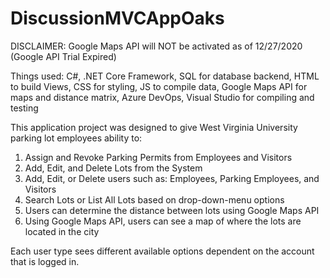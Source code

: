# DiscussionMVCAppOaks

DISCLAIMER: Google Maps API will NOT be activated as of 12/27/2020 (Google API Trial Expired)

Things used: C#, .NET Core Framework, SQL for database backend, HTML to build Views, CSS for styling, JS to compile data, Google Maps API for maps and distance matrix, Azure DevOps, Visual Studio for compiling and testing

This application project was designed to give West Virginia University parking lot employees ability to:

1. Assign and Revoke Parking Permits from Employees and Visitors
2. Add, Edit, and Delete Lots from the System
3. Add, Edit, or Delete users such as: Employees, Parking Employees, and Visitors
4. Search Lots or List All Lots based on drop-down-menu options
5. Users can determine the distance between lots using Google Maps API
6. Using Google Maps API, users can see a map of where the lots are located in the city

Each user type sees different available options dependent on the account that is logged in.
